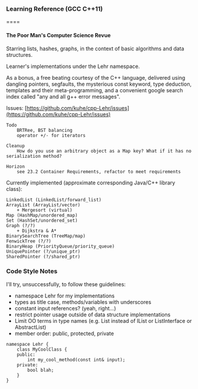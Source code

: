 ### Learning Reference (GCC C++11)

====

#### The Poor Man's Computer Science Revue

Starring lists, hashes, graphs, in the context
of basic algorithms and data structures.

Learner's implementations under the Lehr namespace.

As a bonus, a free beating courtesy of the C++ language, delivered using
dangling pointers, segfaults, the mysterious const keyword, type deduction,
templates and their meta-programming, and a convenient google search index called "any and all g++ error messages".


Issues: [https://github.com/kuhe/cpp-Lehr/issues](https://github.com/kuhe/cpp-Lehr/issues)

    Todo
        BRTRee, BST balancing
        operator +/- for iterators

    Cleanup
        How do you use an arbitrary object as a Map key? What if it has no serialization method?

    Horizon
        see 23.2 Container Requirements, refactor to meet requirements


Currently implemented (approximate corresponding Java/C++ library class):

    LinkedList (LinkedList/forward_list)
    ArrayList (ArrayList/vector)
        + Mergesort (virtual)
    Map (HashMap/unordered_map)
    Set (HashSet/unordered_set)
    Graph (?/?)
        + Dijkstra & A*
    BinarySearchTree (TreeMap/map)
    FenwickTree (?/?)
    BinaryHeap (PriorityQueue/priority_queue)
    UniquePointer (?/unique_ptr)
    SharedPointer (?/shared_ptr)


### Code Style Notes

I'll try, unsuccessfully, to follow these guidelines:
- namespace Lehr for my implementations
- types as title case, methods/variables with underscores
- constant input references? (yeah, right...)
- restrict pointer usage outside of data structure implementations
- Limit OO terms in type names (e.g. List instead of IList or ListInterface or AbstractList)
- member order: public, protected, private

````
namespace Lehr {
    class MyCoolClass {
    public:
        int my_cool_method(const int& input);
    private:
        bool blah;
    }
}
````
